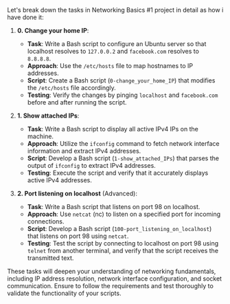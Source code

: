 Let's break down the tasks in Networking Basics #1 project in detail as how i have done it:

1. **0. Change your home IP**:
   - **Task**: Write a Bash script to configure an Ubuntu server so that localhost resolves to `127.0.0.2` and `facebook.com` resolves to `8.8.8.8`.
   - **Approach**: Use the `/etc/hosts` file to map hostnames to IP addresses.
   - **Script**: Create a Bash script (`0-change_your_home_IP`) that modifies the `/etc/hosts` file accordingly.
   - **Testing**: Verify the changes by pinging `localhost` and `facebook.com` before and after running the script.

2. **1. Show attached IPs**:
   - **Task**: Write a Bash script to display all active IPv4 IPs on the machine.
   - **Approach**: Utilize the `ifconfig` command to fetch network interface information and extract IPv4 addresses.
   - **Script**: Develop a Bash script (`1-show_attached_IPs`) that parses the output of `ifconfig` to extract IPv4 addresses.
   - **Testing**: Execute the script and verify that it accurately displays active IPv4 addresses.

3. **2. Port listening on localhost** (Advanced):
   - **Task**: Write a Bash script that listens on port 98 on localhost.
   - **Approach**: Use `netcat` (nc) to listen on a specified port for incoming connections.
   - **Script**: Develop a Bash script (`100-port_listening_on_localhost`) that listens on port 98 using `netcat`.
   - **Testing**: Test the script by connecting to localhost on port 98 using `telnet` from another terminal, and verify that the script receives the transmitted text.

These tasks will deepen your understanding of networking fundamentals, including IP address resolution, network interface configuration, and socket communication. Ensure to follow the requirements and test thoroughly to validate the functionality of your scripts.
